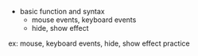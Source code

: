 - basic function and syntax
  - mouse events, keyboard events
  - hide, show effect

ex: mouse, keyboard events, hide, show effect practice
